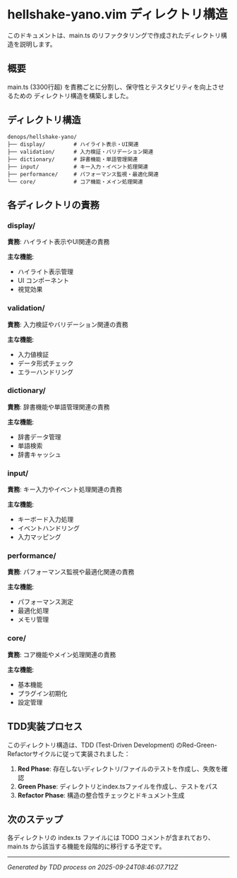 # hellshake-yano.vim ディレクトリ構造

このドキュメントは、main.ts のリファクタリングで作成されたディレクトリ構造を説明します。

## 概要

main.ts (3300行超) を責務ごとに分割し、保守性とテスタビリティを向上させるための
ディレクトリ構造を構築しました。

## ディレクトリ構造

```
denops/hellshake-yano/
├── display/         # ハイライト表示・UI関連
├── validation/      # 入力検証・バリデーション関連
├── dictionary/      # 辞書機能・単語管理関連
├── input/           # キー入力・イベント処理関連
├── performance/     # パフォーマンス監視・最適化関連
└── core/            # コア機能・メイン処理関連
```

## 各ディレクトリの責務

### display/

**責務**: ハイライト表示やUI関連の責務

**主な機能**:
- ハイライト表示管理
- UI コンポーネント
- 視覚効果

### validation/

**責務**: 入力検証やバリデーション関連の責務

**主な機能**:
- 入力値検証
- データ形式チェック
- エラーハンドリング

### dictionary/

**責務**: 辞書機能や単語管理関連の責務

**主な機能**:
- 辞書データ管理
- 単語検索
- 辞書キャッシュ

### input/

**責務**: キー入力やイベント処理関連の責務

**主な機能**:
- キーボード入力処理
- イベントハンドリング
- 入力マッピング

### performance/

**責務**: パフォーマンス監視や最適化関連の責務

**主な機能**:
- パフォーマンス測定
- 最適化処理
- メモリ管理

### core/

**責務**: コア機能やメイン処理関連の責務

**主な機能**:
- 基本機能
- プラグイン初期化
- 設定管理

## TDD実装プロセス

このディレクトリ構造は、TDD (Test-Driven Development) のRed-Green-Refactorサイクルに従って実装されました：

1. **Red Phase**: 存在しないディレクトリ/ファイルのテストを作成し、失敗を確認
2. **Green Phase**: ディレクトリとindex.tsファイルを作成し、テストをパス
3. **Refactor Phase**: 構造の整合性チェックとドキュメント生成

## 次のステップ

各ディレクトリの index.ts ファイルには TODO コメントが含まれており、
main.ts から該当する機能を段階的に移行する予定です。

---

*Generated by TDD process on 2025-09-24T08:46:07.712Z*
